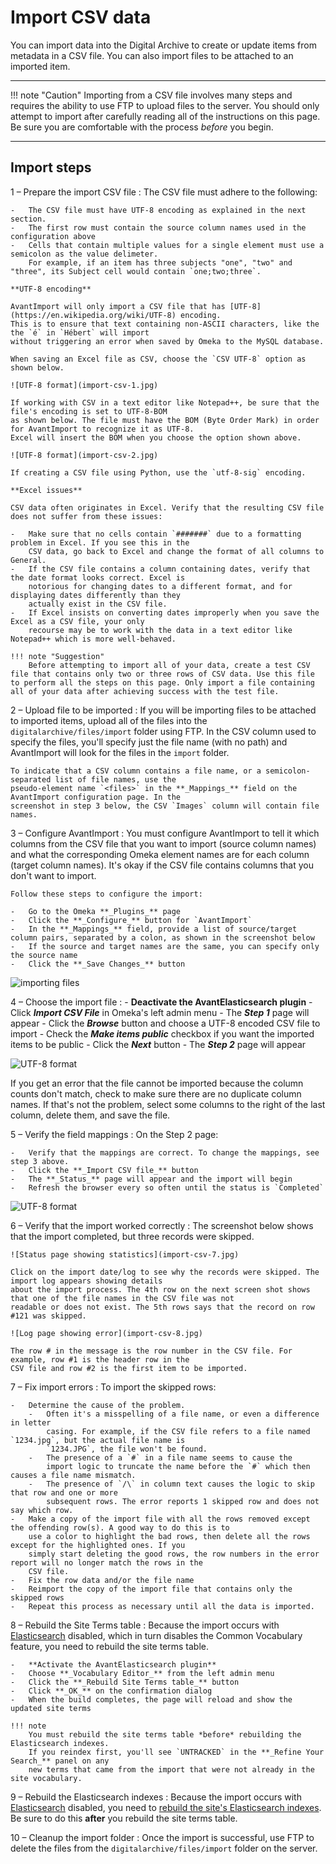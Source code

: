# Import CSV data

You can import data into the Digital Archive to create or update items from metadata in a CSV file.
You can also import files to be attached to an imported item.

---

!!! note "Caution"
    Importing from a CSV file involves many steps and requires the ability to
    use FTP to upload files to the server. You should only attempt to import after carefully
    reading all of the instructions on this page. Be sure you are comfortable with the process
    *before* you begin.

---

## Import steps

1 &ndash; Prepare the import CSV file
:   The CSV file must adhere to the following:

    -   The CSV file must have UTF-8 encoding as explained in the next section.
    -   The first row must contain the source column names used in the configuration above
    -   Cells that contain multiple values for a single element must use a semicolon as the value delimeter.
        For example, if an item has three subjects "one", "two" and "three", its Subject cell would contain `one;two;three`.
    
    **UTF-8 encoding**

    AvantImport will only import a CSV file that has [UTF-8](https://en.wikipedia.org/wiki/UTF-8) encoding.
    This is to ensure that text containing non-ASCII characters, like the the `é` in `Hébert` will import
    without triggering an error when saved by Omeka to the MySQL database.

    When saving an Excel file as CSV, choose the `CSV UTF-8` option as shown below.

    ![UTF-8 format](import-csv-1.jpg)

    If working with CSV in a text editor like Notepad++, be sure that the file's encoding is set to UTF-8-BOM
    as shown below. The file must have the BOM (Byte Order Mark) in order for AvantImport to recognize it as UTF-8.
    Excel will insert the BOM when you choose the option shown above.

    ![UTF-8 format](import-csv-2.jpg)

    If creating a CSV file using Python, use the `utf-8-sig` encoding.

    **Excel issues**

    CSV data often originates in Excel. Verify that the resulting CSV file does not suffer from these issues:

    -   Make sure that no cells contain `#######` due to a formatting problem in Excel. If you see this in the
        CSV data, go back to Excel and change the format of all columns to General.
    -	If the CSV file contains a column containing dates, verify that the date format looks correct. Excel is
        notorious for changing dates to a different format, and for displaying dates differently than they
        actually exist in the CSV file.
    -   If Excel insists on converting dates improperly when you save the Excel as a CSV file, your only
        recourse may be to work with the data in a text editor like Notepad++ which is more well-behaved.

    !!! note "Suggestion"
        Before attempting to import all of your data, create a test CSV file that contains only two or three rows of CSV data. Use this file to perform all the steps on this page. Only import a file containing all of your data after achieving success with the test file. 

2 &ndash; Upload file to be imported
:   If you will be importing files to be attached to imported items, upload all of the files into the
    `digitalarchive/files/import` folder using FTP. In the CSV column used to specify the files, you'll specify just
    the file name (with no path) and AvantImport will look for the files in the `import` folder.

    To indicate that a CSV column contains a file name, or a semicolon-separated list of file names, use the
    pseudo-element name `<files>` in the **_Mappings_** field on the AvantImport configuration page. In the
    screenshot in step 3 below, the CSV `Images` column will contain file names.

3 &ndash; Configure AvantImport
:   You must configure AvantImport to tell it which columns from the CSV file that you want to import
    (source column names) and what the corresponding Omeka element names are for each column
    (target column names). It's okay if the CSV file contains columns that you don't want to import.

    Follow these steps to configure the import:

    -	Go to the Omeka **_Plugins_** page
    -	Click the **_Configure_** button for `AvantImport`
    -   In the **_Mappings_** field, provide a list of source/target column pairs, separated by a colon, as shown in the screenshot below
    -   If the source and target names are the same, you can specify only the source name
    -   Click the **_Save Changes_** button

![importing files](import-csv-3.jpg)

4 &ndash; Choose the import file
:   -   **Deactivate the AvantElasticsearch plugin**
    -   Click **_Import CSV File_** in Omeka's left admin menu
    -   The **_Step 1_** page will appear
    -	Click the **_Browse_** button and choose a UTF-8 encoded CSV file to import
    -   Check the **_Make items public_** checkbox if you want the imported items to be public
    -	Click the **_Next_** button
    -   The **_Step 2_** page will appear

![UTF-8 format](import-csv-4.jpg)

If you get an error that the file cannot be imported because the column counts don't match,
check to make sure there are no duplicate column names. If that's not the problem, select
some columns to the right of the last column, delete them, and save the file.

5 &ndash; Verify the field mappings
:   On the Step 2 page:

    -   Verify that the mappings are correct. To change the mappings, see step 3 above.
    -   Click the **_Import CSV file_** button
    -   The **_Status_** page will appear and the import will begin
    -   Refresh the browser every so often until the status is `Completed`

![UTF-8 format](import-csv-5.jpg)

6 &ndash; Verify that the import worked correctly
:   The screenshot below shows that the import completed, but three records were skipped.

    ![Status page showing statistics](import-csv-7.jpg)

    Click on the import date/log to see why the records were skipped. The import log appears showing details
    about the import process. The 4th row on the next screen shot shows that one of the file names in the CSV file was not
    readable or does not exist. The 5th rows says that the record on row #121 was skipped.

    ![Log page showing error](import-csv-8.jpg) 

    The row # in the message is the row number in the CSV file. For example, row #1 is the header row in the
    CSV file and row #2 is the first item to be imported.

7 &ndash; Fix import errors
:   To import the skipped rows:

    -   Determine the cause of the problem.
        -   Often it's a misspelling of a file name, or even a difference in letter
            casing. For example, if the CSV file refers to a file named `1234.jpg`, but the actual file name is
            `1234.JPG`, the file won't be found.
        -   The presence of a `#` in a file name seems to cause the
            import logic to truncate the name before the `#` which then causes a file name mismatch.
        -   The presence of `/\` in column text causes the logic to skip that row and one or more
            subsequent rows. The error reports 1 skipped row and does not say which row.         
    -   Make a copy of the import file with all the rows removed except the offending row(s). A good way to do this is to
        use a color to highlight the bad rows, then delete all the rows except for the highlighted ones. If you
        simply start deleting the good rows, the row numbers in the error report will no longer match the rows in the
        CSV file.
    -   Fix the row data and/or the file name
    -   Reimport the copy of the import file that contains only the skipped rows
    -   Repeat this process as necessary until all the data is imported.

8 &ndash; Rebuild the Site Terms table
:   Because the import occurs with [Elasticsearch](/glossary/#elasticsearch) disabled, which in turn disables the
    Common Vocabulary feature, you need to rebuild the site terms table.

    -   **Activate the AvantElasticsearch plugin**
    -   Choose **_Vocabulary Editor_** from the left admin menu
    -   Click the **_Rebuild Site Terms table_** button
    -   Click **_OK_** on the confirmation dialog
    -   When the build completes, the page will reload and show the updated site terms

    !!! note
        You must rebuild the site terms table *before* rebuilding the Elasticsearch indexes.
        If you reindex first, you'll see `UNTRACKED` in the **_Refine Your Search_** panel on any
        new terms that came from the import that were not already in the site vocabulary.

9 &ndash; Rebuild the Elasticsearch indexes
:   Because the import occurs with [Elasticsearch](/glossary/#elasticsearch) disabled, you need to [rebuild
    the site's Elasticsearch indexes](/administrator/reindex/). Be sure to do this **after**
    you rebuild the site terms table.

10 &ndash; Cleanup the import folder
:   Once the import is successful, use FTP to delete the files from the `digitalarchive/files/import`
    folder on the server.


[AvantAdmin]:         ../../plugins/avantadmin
[AvantCommon]:        ../../plugins/avantcommon
[AvantCustom]:        ../../plugins/avantcustom
[AvantDPLA]:          ../../plugins/avantdpla
[AvantElements]:      ../../plugins/avantelements
[AvantElasticsearch]: ../../plugins/avantelasticsearch
[AvantImport]:        ../../plugins/avantimport
[AvantRelationships]: ../../plugins/avantrelationships
[AvantSearch]:        ../../plugins/avantsearch
[AvantS3]:            ../../plugins/avants3
[AvantZoom]:          ../../plugins/avantzoom
[AvantVocabulary]:    ../../plugins/avantvocabulary
[cPanel]:             web-host.md#cpanel
